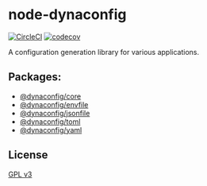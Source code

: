 # node-dynaconfig

[![CircleCI](https://circleci.com/gh/alvitoraidhy/node-dynaconfig/tree/main.svg?style=shield)](https://circleci.com/gh/alvitoraidhy/node-dynaconfig/tree/main)
[![codecov](https://codecov.io/gh/alvitoraidhy/node-dynaconfig/branch/main/graph/badge.svg?token=fdiHmmxpEc)](https://codecov.io/gh/alvitoraidhy/node-dynaconfig)

A configuration generation library for various applications.

## Packages:
- [@dynaconfig/core](./packages/core/README.md)
- [@dynaconfig/envfile](./packages/envfile/README.md)
- [@dynaconfig/jsonfile](./packages/jsonfile/README.md)
- [@dynaconfig/toml](./packages/toml/README.md)
- [@dynaconfig/yaml](./packages/jsonfile/README.md)

## License

[GPL v3](./LICENSE)
